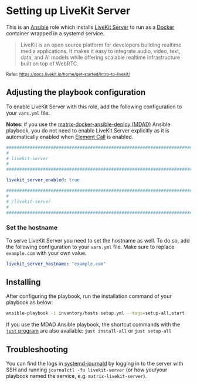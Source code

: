<!--
SPDX-FileCopyrightText: 2018 - 2024 Slavi Pantaleev
SPDX-FileCopyrightText: 2019 Eduardo Beltrame
SPDX-FileCopyrightText: 2020 - 2025 MDAD project contributors
SPDX-FileCopyrightText: 2024 - 2025 Suguru Hirahara

SPDX-License-Identifier: AGPL-3.0-or-later
-->

# Setting up LiveKit Server

This is an [Ansible](https://www.ansible.com/) role which installs [LiveKit Server](https://docs.livekit.io/home/) to run as a [Docker](https://www.docker.com/) container wrapped in a systemd service.

> LiveKit is an open source platform for developers building realtime media applications. It makes it easy to integrate audio, video, text, data, and AI models while offering scalable realtime infrastructure built on top of WebRTC.

<small>Refer: https://docs.livekit.io/home/get-started/intro-to-livekit/</small>

## Adjusting the playbook configuration

To enable LiveKit Server with this role, add the following configuration to your `vars.yml` file.

**Notes**: if you use the [matrix-docker-ansible-deploy (MDAD)](https://github.com/spantaleev/matrix-docker-ansible-deploy) Ansible playbook, you do not need to enable LiveKit Server explicitly as it is automatically enabled when [Element Call](https://github.com/element-hq/element-call) is enabled.

```yaml
########################################################################
#                                                                      #
# livekit-server                                                       #
#                                                                      #
########################################################################

livekit_server_enabled: true

########################################################################
#                                                                      #
# /livekit-server                                                      #
#                                                                      #
########################################################################
```

### Set the hostname

To serve LiveKit Server you need to set the hostname as well. To do so, add the following configuration to your `vars.yml` file. Make sure to replace `example.com` with your own value.

```yaml
livekit_server_hostname: "example.com"
```

## Installing

After configuring the playbook, run the installation command of your playbook as below:

```sh
ansible-playbook -i inventory/hosts setup.yml --tags=setup-all,start
```

If you use the MDAD Ansible playbook, the shortcut commands with the [`just` program](https://github.com/spantaleev/matrix-docker-ansible-deploy/blob/master/docs/just.md) are also available: `just install-all` or `just setup-all`

## Troubleshooting

You can find the logs in [systemd-journald](https://www.freedesktop.org/software/systemd/man/systemd-journald.service.html) by logging in to the server with SSH and running `journalctl -fu livekit-server` (or how you/your playbook named the service, e.g. `matrix-livekit-server`).
